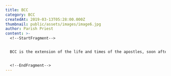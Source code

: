 ```yaml
---
title: BCC
category: BCC
createdAt: 2019-03-13T05:28:00.000Z
thumbnail: public/assets/images/image6.jpg
author: Parish Priest
content: >-
  <!--StartFragment-->


  BCC is the extension of the life and times of the apostles, soon after the crucification of Jesus. They feared persecution and death in the hands of his killers. Their faith and belief in him was beginning to set in and doubts disappear by the working of the Holy Spirit who had descended upon them enabling them to speak many languages, filling them with a noble rage to go out into the world and spread the gospel. So intense in sprit where they at that time, that they met within closed doors and talked in chaste whispers. They forsake everything they had and shared among themselves, whatever they had. Not only the apostles, the people who heard them, also brought in whatever they had in cash or kind and food was served to the people who gathered there in the name of resurrected Jesus. Today, the situation is different only in that the word of the lord has been heard all around us. But, like the seeds that fell on the rock or perhaps the wayside, they do not produce any fruit. Our faith in the resurrected Christ and his presence in the Holy Eucharist has to percolate down into our very elements. There is no more places for’ Doubting Thomases’ and people who take the word of our Lord with a pinch of salt. Even in India, which is the largest democracy in the world, where freedom of religion is enshrined in the constitution, persecution of Christians is rampant ,especially in the north. Many of us fear and most of us feel shy to speak about the Gospel of our Lord. It is the opening of our ears and the embolden of ourselves that the BCC aims to achieve. Characteristics of the B.C.Cs 1. Faithfulness to fellowship 2.  Word of God becomes the source of their life and relationship 3. They minister to each other in their pastoral, social and educational needs. 4. They become an Eucharistic community. Very. Rev. Fr. Richard D’Cruz 2001-2005 Very. Rev. Dr.C. Joseph 2005-2011 Very Rev. Msgr. John D. Bosco 2011-2015 Very. Rev. Fr. George Gomez 2015-2018 Very Rev. Msgr. Nicholas T. The first characteristic of the B.C.Cs is deepening the relationship between the members and the reconciliation between each other, so that they can be witnesses to the love of Christ by breaking all  divisions in the community. This experience of fellowship gives them a sense of belonging and they come to the understanding that Christianity is not commitment to some ideas but commitment to persons. Contribution of the B.C.Cs 1. Increased the participation of laity in the life of the Diocese. 2. Lay leadership grew qualitatively, especially the leadership of women. 3. Liturgy and participation in sacraments and family prayer became more active. 4. Spreading and breaking of the Word of God increased. 5. Ability to pray spontaneously 6. Social commitment has increased so that they minister to each other to a large extent. 7. Developed the different talents of the people. 8. Attitudinal change in the people brought about generosity and deeper fellowship. 9. People feel that they are the Church and their sense of belongingness increased. 10. The faith of the people and the capacity to forgive each other have increased. 11. Popular devotion and active participation in the pious associations increased. A three tier system - Diocese, Vicariate, Parish was introduced. The Basic Christian Communities (BCC) of the parish assembles at least once in a month in one of the houses for the meeting. A BCC unit consists of families from 20 to 30 in number, in a particular geographical area. The programme of the meeting consists of prayer, reading, sharing of the Word, discussion based on the reading, in the background of local need, occasion or a particular situation. The discussions ultimately lead the unit to undertake a particular mission/programme. The meeting can be a celebration of religious festival, local festival, different occasions of family life etc. The method of conduct of meeting is suitably modified to suit the occasion, retaining the basic elements of the B.C.C. Wards are the structures that consist of different BCC units. Parish level leaders meeting are held regularly for the evaluation and implementing of further programmes in the parish In the Forane level, Forane commission meeting is held regularly under the leadership of the priest coordinator of the BCC ministry In the Archdiocese, the Director of B.C.C. convenes the meeting of animators, co-ordinators, and resource team whenever necessary. Latin Arch Diocese, Thiruvananthapuram, BCC’s vision is all about Renewal of Life through the Word in relation to community There are six wards in St Joseph’s Metropolitan Cathedral , Palayam Parish. 1. Palayam 2. Kunnukuzhy East 3. Kunnukuzhy West 4. Rishimangalam 5. Pattom 6. Secretariat List of bcc leaders.


  <!--EndFragment-->
---
```

